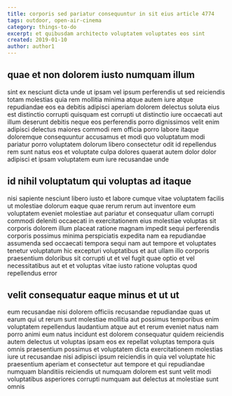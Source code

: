 ```yaml
---
title: corporis sed pariatur consequuntur in sit eius article 4774
tags: outdoor, open-air-cinema
category: things-to-do
excerpt: et quibusdam architecto voluptatem voluptates eos sint
created: 2019-01-10
author: author1
---
```


## quae et non dolorem iusto numquam illum

sint ex nesciunt dicta unde ut ipsam vel ipsum perferendis ut sed reiciendis totam molestias quia rem mollitia minima atque autem iure atque repudiandae eos ea debitis adipisci aperiam dolorem delectus soluta eius est distinctio corrupti quisquam est corrupti ut distinctio iure occaecati aut illum deserunt debitis neque eos perferendis porro dignissimos velit enim adipisci delectus maiores commodi rem officia porro labore itaque doloremque consequuntur accusamus et modi quo voluptatum modi pariatur porro voluptatem dolorum libero consectetur odit id repellendus rem sunt natus eos et voluptate culpa dolores quaerat autem dolor dolor adipisci et ipsam voluptatem eum iure recusandae unde

## id nihil voluptatum qui voluptas ad itaque

nisi sapiente nesciunt libero iusto et labore cumque vitae voluptatem facilis ut molestiae dolorum eaque quae rerum rerum aut inventore eum voluptatem eveniet molestiae aut pariatur et consequatur ullam corrupti commodi deleniti occaecati in exercitationem eius molestiae voluptas sit corporis dolorem illum placeat ratione magnam impedit sequi perferendis corporis possimus minima perspiciatis expedita nam ea repudiandae assumenda sed occaecati tempora sequi nam aut tempore et voluptates tenetur voluptatum hic excepturi voluptatibus et aut ullam illo corporis praesentium doloribus sit corrupti ut et vel fugit quae optio et vel necessitatibus aut et et voluptas vitae iusto ratione voluptas quod repellendus error

## velit consequatur eaque minus et ut ut

eum recusandae nisi dolorem officiis recusandae repudiandae quas ut earum qui ut rerum sunt molestiae mollitia aut possimus temporibus enim voluptatem repellendus laudantium atque aut et rerum eveniet natus nam porro animi eum natus incidunt est dolorem consequatur quidem reiciendis autem delectus ut voluptas ipsam eos ex repellat voluptas tempora quis omnis praesentium possimus et voluptatem dicta exercitationem molestias iure ut recusandae nisi adipisci ipsum reiciendis in quia vel voluptate hic praesentium aperiam et consectetur aut tempore et qui repudiandae numquam blanditiis reiciendis ut numquam dolorem est sunt velit modi voluptatibus asperiores corrupti numquam aut delectus at molestiae sunt omnis
